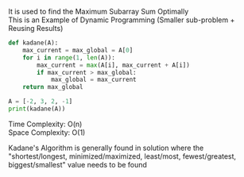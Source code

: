 It is used to find the Maximum Subarray Sum Optimally  
This is an Example of Dynamic Programming (Smaller sub-problem + Reusing Results)

````python
def kadane(A):
	max_current = max_global = A[0]
	for i in range(1, len(A)):
		max_current = max(A[i], max_current + A[i])
		if max_current > max_global:
			max_global = max_current
	return max_global

A = [-2, 3, 2, -1]
print(kadane(A))
````

Time Complexity: O(n)  
Space Complexity: O(1)

Kadane's Algorithm is generally found in solution where the "shortest/longest, minimized/maximized, least/most, fewest/greatest, biggest/smallest" value needs to be found
